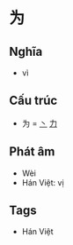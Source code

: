 # 为

## Nghĩa

* vì

## Cấu trúc
* 为 = [丶](丶.md) [力](力.md)

## Phát âm

* Wèi
* Hán Việt: vị

## Tags
* Hán Việt

<script>window.HANZI_FIELD='为';</script>
